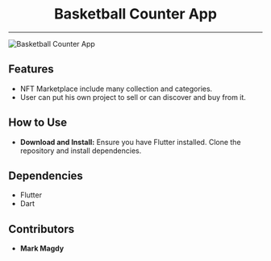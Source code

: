 <h1 align="center">Basketball Counter App</h1>

--------------------------------------------------------------------------------
![Basketball Counter App](./assets/basketball_counter.png)

## Features
- NFT Marketplace include many collection and categories. 
- User can put his own project to sell or can discover and buy from it.

## How to Use
- **Download and Install:** Ensure you have Flutter installed. Clone the repository and install dependencies.

## Dependencies
- Flutter
- Dart


## Contributors
- __Mark Magdy__
   
